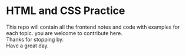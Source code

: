 # HTML and CSS Practice
This repo will contain all the frontend notes and code with examples for each topic.
you are welcome to contribute here.<br>
Thanks for stopping by.<br>
Have a great day.
